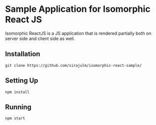 Sample Application for Isomorphic React JS
==========================================
Isomorphic ReactJS is a JS application that is rendered partially both on server side and client side as well.

Installation
------------
  `git clone https://github.com/sirajulm/isomorphic-react-sample/`

Setting Up
----------
  `npm install`

Running
-------
  `npm start`

